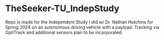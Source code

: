 # TheSeeker-TU_IndepStudy
Repo is made for the Independent Study I did w/ Dr. Nathan Hutchins for Spring 2024 on an autonomous driving vehicle with a payload. Tracking via OptiTrack and additional sensors plan to be incorporated. 
